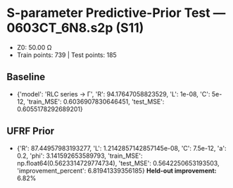 # S-parameter Predictive-Prior Test — 0603CT_6N8.s2p (S11)
- Z0: 50.00 Ω
- Train points: 739  |  Test points: 185

## Baseline
- {'model': 'RLC series -> Γ', 'R': 94.17647058823529, 'L': 1e-08, 'C': 5e-12, 'train_MSE': 0.6036907830646451, 'test_MSE': 0.6055178292689201}

## UFRF Prior
- {'R': 87.44957983193277, 'L': 1.2142857142857145e-08, 'C': 7.5e-12, 'a': 0.2, 'phi': 3.141592653589793, 'train_MSE': np.float64(0.5623314729774734), 'test_MSE': 0.5642250653193503, 'improvement_percent': 6.81941339356185}
**Held-out improvement:** 6.82%